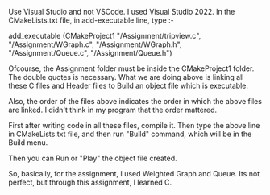 Use Visual Studio and not VSCode. I used Visual Studio 2022. In the CMakeLists.txt file, in add-executable line, type :-

add_executable (CMakeProject1 "/Assignment/tripview.c", "/Assignment/WGraph.c", "/Assignment/WGraph.h", "/Assignment/Queue.c", "/Assignment/Queue.h")

Ofcourse, the Assignment folder must be inside the CMakeProject1 folder. The double quotes is necessary. What we are doing above is linking all these C files and Header files to Build an object file which is executable.

Also, the order of the files above indicates the order in which the above files are linked. I didn't think in my program that the order mattered. 

First after writing code in all these files, compile it. Then type the above line in CMakeLists.txt file, and then run "Build" command, which will be in the Build menu.

Then you can Run or "Play" the object file created. 

So, basically, for the assignment, I used Weighted Graph and Queue. Its not perfect, but through this assignment, I learned C.

